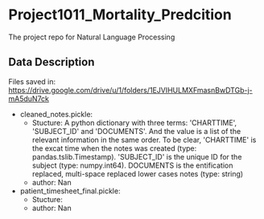 # Project1011_Mortality_Predcition
The project repo for Natural Language Processing

## Data Description
Files saved in: https://drive.google.com/drive/u/1/folders/1EJVIHULMXFmasnBwDTGb-j-mA5duN7ck
* cleaned_notes.pickle: 
   * Stucture: A python dictionary with three terms: 'CHARTTIME', 'SUBJECT_ID' and 'DOCUMENTS'. And the value is a list of the relevant 
   information in the same order. To be clear, 'CHARTTIME' is the excat time when the notes was created (type: pandas.tslib.Timestamp). 
   'SUBJECT_ID' is the unique ID for the subject (type: numpy.int64). DOCUMENTS is the entification replaced, multi-space replaced lower cases 
   notes (type: string)
   * author: Nan 
* patient_timesheet_final.pickle:
   * Stucture:
   * author: Nan 
